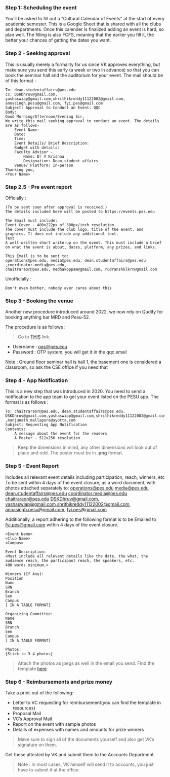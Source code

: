 
### Step 1: Scheduling the event
You’ll be asked to fill out a “Cultural Calendar of Events” at the start of every academic semester. This is a Google Sheet that is shared with all the clubs and departments. Once this calender is finalized adding an event is hard, so plan well. The filling is also FCFS, meaning that the earlier you fill it, the better your chances of getting the dates you want.


### Step 2 - Seeking approval
This is usually merely a formality for us since VK approves everything, but make sure you send this early (a week or two in advance) so that you can book the seminar hall and the auditorium for your event.
The mail should be of this format :

```
To: dean.studentaffairs@pes.edu
cc: DSKDhruv@gmail.com, yashaswiap@gmail.com,shrithikreddy11122002@gmail.com, annasingh.pesu@gmail.com, fyi.pes@gmail.com  
Subject: Approval to Conduct an Event: QQC 
Body:
Good Morning/Afternoon/Evening Sir,
We write this mail seeking approval to conduct an event. The details are as follows-
    Event Name:
    Date:
    Time:
    Event Details/ Brief Description:
    Budget with details:
    Faculty Advisor -
        Name: Dr V Krishna
        Designation: Dean,student affairs
    Venue/ Platform: In-person
Thanking you,
<Your Name>
```
### Step 2.5 - Pre event report
Officially : 
```
(To be sent soon after approval is received.)
The details included here will be posted to https://events.pes.edu

The Email must include:
Event Cover - 400x222px of 300px/inch resolution
The cover must include the club logo, title of the event, and graphics. It does not include any additional text.
Text
A well-written short write-up on the event. This must include a brief on what the event is about, dates, platform, any prizes, and links.

This Email is to be sent to:
operations@pes.edu, media@pes.edu, dean.studentaffairs@pes.edu ,coordinator.media@pes.edu,
chaitraraor@pes.edu, medhakoppam@gmail.com, rudranshklkrn@gmail.com 
```
Unofficially : 
```
Don't even bother, nobody ever cares about this
```

### Step 3 - Booking the venue
Another new procedure introduced around 2022, we now rely on Qudify for booking anything bar MRD and Pesu-52. 

The procedure is as follows :

>Go to [THIS](http://qudify.co/employee-access-view) link.
- Username : qqc@pes.edu 
- Password : OTP system, you will get it in the qqc email

Note : Ground floor seminar hall is hall 1, the basement one is considered a classroom, so ask the CSE office if you need that

### Step 4 - App Notification
This is a new step that was introduced in 2020. You need to send a notification to the app team to get your event listed on the PESU app. The format is as follows :
```
To: chaitraraor@pes.edu, dean.studentaffairs@pes.edu, DSKDhruv@gmail.com,yashaswiap@gmail.com,shrithikreddy11122002@gmail.com ,manjunath.mallapure@ayotta.com
Subject: Requesting App Notification
Contents:
	A message about the event for the readers
	A Poster - 512x256 resolution 
```
>Keep the dimensions in mind, any other dimensions will look out of place and odd.
>The poster must be in **.png** format. 

### Step 5 - Event Report
Includes all relevant event details including participation, reach, winners, etc
To be sent within 4 days of the event closure, as a word document, with photos attached separately to:
operations@pes.edu
media@pes.edu
dean.studentaffairs@pes.edu
coordinator.media@pes.edu
chaitraraor@pes.edu
DSKDhruv@gmail.com, 
yashaswiap@gmail.com,shrithikreddy11122002@gmail.com,
annasingh.pesu@gmail.com, 
fyi.pes@gmail.com   

Additionally, a report adhering to the following format is to be Emailed to fyi.pes@gmail.com within 4 days of the event closure.
```
<Event Name>
<Club Name>
<Campus>

Event Description:
<Must include all relevant details like the date, the what, the audience reach, the participant reach, the speakers, etc.
400 words minimum.>

Winners (If Any):
Position
Name
SRN
Branch
Sem
Campus
[ IN A TABLE FORMAT]

Organizing Committee:
Name
SRN
Branch
Sem
Campus
[ IN A TABLE FORMAT]

Photos:
{Stick to 3-4 photos}
```
> Attach the photos as jpegs as well in the email you send. Find the template [here](./resources/documents.md)


### Step 6 - Reimbursements and prize money 
Take a print-out of the following:

- Letter to VC requesting for reimbursement(you can find the template in resources)
- Proposal Mail
- VC’s Approval Mail
- Report on the event with sample photos
- Details of expenses with names and amounts for prize winners
> Make sure to sign all of the documents yourself and also get VK’s signature on them.

  Get these attested by VK and submit them to the Accounts Department. 
> Note : In most cases, VK himself will send it to accounts, you just have to submit it at the office
